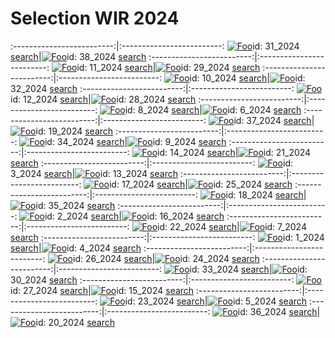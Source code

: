 # Selection WIR 2024

:-------------------------:|:-------------------------:
[![Foo](https://whenimagesremain.github.io/content/WIR_2024/31.jpg)](https://whenimagesremain.github.io/content/WIR_2024/31.jpg)id: 31_2024 [search](https://www.bing.com/images/search?view=detailv2&iss=sbi&form=SBIVSP&sbisrc=UrlPaste&q=imgurl:https://whenimagesremain.github.io/content/WIR_2024/31.jpg)|[![Foo](https://whenimagesremain.github.io/content/WIR_2024/38.jpg)](https://whenimagesremain.github.io/content/WIR_2024/38.jpg)id: 38_2024 [search](https://www.bing.com/images/search?view=detailv2&iss=sbi&form=SBIVSP&sbisrc=UrlPaste&q=imgurl:https://whenimagesremain.github.io/content/WIR_2024/38.jpg)
:-------------------------:|:-------------------------:
[![Foo](https://whenimagesremain.github.io/content/WIR_2024/11.jpg)](https://whenimagesremain.github.io/content/WIR_2024/11.jpg)id: 11_2024 [search](https://www.bing.com/images/search?view=detailv2&iss=sbi&form=SBIVSP&sbisrc=UrlPaste&q=imgurl:https://whenimagesremain.github.io/content/WIR_2024/11.jpg)|[![Foo](https://whenimagesremain.github.io/content/WIR_2024/29.jpg)](https://whenimagesremain.github.io/content/WIR_2024/29.jpg)id: 29_2024 [search](https://www.bing.com/images/search?view=detailv2&iss=sbi&form=SBIVSP&sbisrc=UrlPaste&q=imgurl:https://whenimagesremain.github.io/content/WIR_2024/29.jpg)
:-------------------------:|:-------------------------:
[![Foo](https://whenimagesremain.github.io/content/WIR_2024/10.jpg)](https://whenimagesremain.github.io/content/WIR_2024/10.jpg)id: 10_2024 [search](https://www.bing.com/images/search?view=detailv2&iss=sbi&form=SBIVSP&sbisrc=UrlPaste&q=imgurl:https://whenimagesremain.github.io/content/WIR_2024/10.jpg)|[![Foo](https://whenimagesremain.github.io/content/WIR_2024/32.jpg)](https://whenimagesremain.github.io/content/WIR_2024/32.jpg)id: 32_2024 [search](https://www.bing.com/images/search?view=detailv2&iss=sbi&form=SBIVSP&sbisrc=UrlPaste&q=imgurl:https://whenimagesremain.github.io/content/WIR_2024/32.jpg)
:-------------------------:|:-------------------------:
[![Foo](https://whenimagesremain.github.io/content/WIR_2024/12.jpg)](https://whenimagesremain.github.io/content/WIR_2024/12.jpg)id: 12_2024 [search](https://www.bing.com/images/search?view=detailv2&iss=sbi&form=SBIVSP&sbisrc=UrlPaste&q=imgurl:https://whenimagesremain.github.io/content/WIR_2024/12.jpg)|[![Foo](https://whenimagesremain.github.io/content/WIR_2024/28.jpg)](https://whenimagesremain.github.io/content/WIR_2024/28.jpg)id: 28_2024 [search](https://www.bing.com/images/search?view=detailv2&iss=sbi&form=SBIVSP&sbisrc=UrlPaste&q=imgurl:https://whenimagesremain.github.io/content/WIR_2024/28.jpg)
:-------------------------:|:-------------------------:
[![Foo](https://whenimagesremain.github.io/content/WIR_2024/8.jpg)](https://whenimagesremain.github.io/content/WIR_2024/8.jpg)id: 8_2024 [search](https://www.bing.com/images/search?view=detailv2&iss=sbi&form=SBIVSP&sbisrc=UrlPaste&q=imgurl:https://whenimagesremain.github.io/content/WIR_2024/8.jpg)|[![Foo](https://whenimagesremain.github.io/content/WIR_2024/6.jpg)](https://whenimagesremain.github.io/content/WIR_2024/6.jpg)id: 6_2024 [search](https://www.bing.com/images/search?view=detailv2&iss=sbi&form=SBIVSP&sbisrc=UrlPaste&q=imgurl:https://whenimagesremain.github.io/content/WIR_2024/6.jpg)
:-------------------------:|:-------------------------:
[![Foo](https://whenimagesremain.github.io/content/WIR_2024/37.jpg)](https://whenimagesremain.github.io/content/WIR_2024/37.jpg)id: 37_2024 [search](https://www.bing.com/images/search?view=detailv2&iss=sbi&form=SBIVSP&sbisrc=UrlPaste&q=imgurl:https://whenimagesremain.github.io/content/WIR_2024/37.jpg)|[![Foo](https://whenimagesremain.github.io/content/WIR_2024/19.jpg)](https://whenimagesremain.github.io/content/WIR_2024/19.jpg)id: 19_2024 [search](https://www.bing.com/images/search?view=detailv2&iss=sbi&form=SBIVSP&sbisrc=UrlPaste&q=imgurl:https://whenimagesremain.github.io/content/WIR_2024/19.jpg)
:-------------------------:|:-------------------------:
[![Foo](https://whenimagesremain.github.io/content/WIR_2024/34.jpg)](https://whenimagesremain.github.io/content/WIR_2024/34.jpg)id: 34_2024 [search](https://www.bing.com/images/search?view=detailv2&iss=sbi&form=SBIVSP&sbisrc=UrlPaste&q=imgurl:https://whenimagesremain.github.io/content/WIR_2024/34.jpg)|[![Foo](https://whenimagesremain.github.io/content/WIR_2024/9.jpg)](https://whenimagesremain.github.io/content/WIR_2024/9.jpg)id: 9_2024 [search](https://www.bing.com/images/search?view=detailv2&iss=sbi&form=SBIVSP&sbisrc=UrlPaste&q=imgurl:https://whenimagesremain.github.io/content/WIR_2024/9.jpg)
:-------------------------:|:-------------------------:
[![Foo](https://whenimagesremain.github.io/content/WIR_2024/14.jpg)](https://whenimagesremain.github.io/content/WIR_2024/14.jpg)id: 14_2024 [search](https://www.bing.com/images/search?view=detailv2&iss=sbi&form=SBIVSP&sbisrc=UrlPaste&q=imgurl:https://whenimagesremain.github.io/content/WIR_2024/14.jpg)|[![Foo](https://whenimagesremain.github.io/content/WIR_2024/21.jpg)](https://whenimagesremain.github.io/content/WIR_2024/21.jpg)id: 21_2024 [search](https://www.bing.com/images/search?view=detailv2&iss=sbi&form=SBIVSP&sbisrc=UrlPaste&q=imgurl:https://whenimagesremain.github.io/content/WIR_2024/21.jpg)
:-------------------------:|:-------------------------:
[![Foo](https://whenimagesremain.github.io/content/WIR_2024/3.jpg)](https://whenimagesremain.github.io/content/WIR_2024/3.jpg)id: 3_2024 [search](https://www.bing.com/images/search?view=detailv2&iss=sbi&form=SBIVSP&sbisrc=UrlPaste&q=imgurl:https://whenimagesremain.github.io/content/WIR_2024/3.jpg)|[![Foo](https://whenimagesremain.github.io/content/WIR_2024/13.jpg)](https://whenimagesremain.github.io/content/WIR_2024/13.jpg)id: 13_2024 [search](https://www.bing.com/images/search?view=detailv2&iss=sbi&form=SBIVSP&sbisrc=UrlPaste&q=imgurl:https://whenimagesremain.github.io/content/WIR_2024/13.jpg)
:-------------------------:|:-------------------------:
[![Foo](https://whenimagesremain.github.io/content/WIR_2024/17.jpg)](https://whenimagesremain.github.io/content/WIR_2024/17.jpg)id: 17_2024 [search](https://www.bing.com/images/search?view=detailv2&iss=sbi&form=SBIVSP&sbisrc=UrlPaste&q=imgurl:https://whenimagesremain.github.io/content/WIR_2024/17.jpg)|[![Foo](https://whenimagesremain.github.io/content/WIR_2024/25.jpg)](https://whenimagesremain.github.io/content/WIR_2024/25.jpg)id: 25_2024 [search](https://www.bing.com/images/search?view=detailv2&iss=sbi&form=SBIVSP&sbisrc=UrlPaste&q=imgurl:https://whenimagesremain.github.io/content/WIR_2024/25.jpg)
:-------------------------:|:-------------------------:
[![Foo](https://whenimagesremain.github.io/content/WIR_2024/18.jpg)](https://whenimagesremain.github.io/content/WIR_2024/18.jpg)id: 18_2024 [search](https://www.bing.com/images/search?view=detailv2&iss=sbi&form=SBIVSP&sbisrc=UrlPaste&q=imgurl:https://whenimagesremain.github.io/content/WIR_2024/18.jpg)|[![Foo](https://whenimagesremain.github.io/content/WIR_2024/35.jpg)](https://whenimagesremain.github.io/content/WIR_2024/35.jpg)id: 35_2024 [search](https://www.bing.com/images/search?view=detailv2&iss=sbi&form=SBIVSP&sbisrc=UrlPaste&q=imgurl:https://whenimagesremain.github.io/content/WIR_2024/35.jpg)
:-------------------------:|:-------------------------:
[![Foo](https://whenimagesremain.github.io/content/WIR_2024/2.jpg)](https://whenimagesremain.github.io/content/WIR_2024/2.jpg)id: 2_2024 [search](https://www.bing.com/images/search?view=detailv2&iss=sbi&form=SBIVSP&sbisrc=UrlPaste&q=imgurl:https://whenimagesremain.github.io/content/WIR_2024/2.jpg)|[![Foo](https://whenimagesremain.github.io/content/WIR_2024/16.jpg)](https://whenimagesremain.github.io/content/WIR_2024/16.jpg)id: 16_2024 [search](https://www.bing.com/images/search?view=detailv2&iss=sbi&form=SBIVSP&sbisrc=UrlPaste&q=imgurl:https://whenimagesremain.github.io/content/WIR_2024/16.jpg)
:-------------------------:|:-------------------------:
[![Foo](https://whenimagesremain.github.io/content/WIR_2024/22.jpg)](https://whenimagesremain.github.io/content/WIR_2024/22.jpg)id: 22_2024 [search](https://www.bing.com/images/search?view=detailv2&iss=sbi&form=SBIVSP&sbisrc=UrlPaste&q=imgurl:https://whenimagesremain.github.io/content/WIR_2024/22.jpg)|[![Foo](https://whenimagesremain.github.io/content/WIR_2024/7.jpg)](https://whenimagesremain.github.io/content/WIR_2024/7.jpg)id: 7_2024 [search](https://www.bing.com/images/search?view=detailv2&iss=sbi&form=SBIVSP&sbisrc=UrlPaste&q=imgurl:https://whenimagesremain.github.io/content/WIR_2024/7.jpg)
:-------------------------:|:-------------------------:
[![Foo](https://whenimagesremain.github.io/content/WIR_2024/1.jpg)](https://whenimagesremain.github.io/content/WIR_2024/1.jpg)id: 1_2024 [search](https://www.bing.com/images/search?view=detailv2&iss=sbi&form=SBIVSP&sbisrc=UrlPaste&q=imgurl:https://whenimagesremain.github.io/content/WIR_2024/1.jpg)|[![Foo](https://whenimagesremain.github.io/content/WIR_2024/4.jpg)](https://whenimagesremain.github.io/content/WIR_2024/4.jpg)id: 4_2024 [search](https://www.bing.com/images/search?view=detailv2&iss=sbi&form=SBIVSP&sbisrc=UrlPaste&q=imgurl:https://whenimagesremain.github.io/content/WIR_2024/4.jpg)
:-------------------------:|:-------------------------:
[![Foo](https://whenimagesremain.github.io/content/WIR_2024/26.jpg)](https://whenimagesremain.github.io/content/WIR_2024/26.jpg)id: 26_2024 [search](https://www.bing.com/images/search?view=detailv2&iss=sbi&form=SBIVSP&sbisrc=UrlPaste&q=imgurl:https://whenimagesremain.github.io/content/WIR_2024/26.jpg)|[![Foo](https://whenimagesremain.github.io/content/WIR_2024/24.jpg)](https://whenimagesremain.github.io/content/WIR_2024/24.jpg)id: 24_2024 [search](https://www.bing.com/images/search?view=detailv2&iss=sbi&form=SBIVSP&sbisrc=UrlPaste&q=imgurl:https://whenimagesremain.github.io/content/WIR_2024/24.jpg)
:-------------------------:|:-------------------------:
[![Foo](https://whenimagesremain.github.io/content/WIR_2024/33.jpg)](https://whenimagesremain.github.io/content/WIR_2024/33.jpg)id: 33_2024 [search](https://www.bing.com/images/search?view=detailv2&iss=sbi&form=SBIVSP&sbisrc=UrlPaste&q=imgurl:https://whenimagesremain.github.io/content/WIR_2024/33.jpg)|[![Foo](https://whenimagesremain.github.io/content/WIR_2024/30.jpg)](https://whenimagesremain.github.io/content/WIR_2024/30.jpg)id: 30_2024 [search](https://www.bing.com/images/search?view=detailv2&iss=sbi&form=SBIVSP&sbisrc=UrlPaste&q=imgurl:https://whenimagesremain.github.io/content/WIR_2024/30.jpg)
:-------------------------:|:-------------------------:
[![Foo](https://whenimagesremain.github.io/content/WIR_2024/27.jpg)](https://whenimagesremain.github.io/content/WIR_2024/27.jpg)id: 27_2024 [search](https://www.bing.com/images/search?view=detailv2&iss=sbi&form=SBIVSP&sbisrc=UrlPaste&q=imgurl:https://whenimagesremain.github.io/content/WIR_2024/27.jpg)|[![Foo](https://whenimagesremain.github.io/content/WIR_2024/15.jpg)](https://whenimagesremain.github.io/content/WIR_2024/15.jpg)id: 15_2024 [search](https://www.bing.com/images/search?view=detailv2&iss=sbi&form=SBIVSP&sbisrc=UrlPaste&q=imgurl:https://whenimagesremain.github.io/content/WIR_2024/15.jpg)
:-------------------------:|:-------------------------:
[![Foo](https://whenimagesremain.github.io/content/WIR_2024/23.jpg)](https://whenimagesremain.github.io/content/WIR_2024/23.jpg)id: 23_2024 [search](https://www.bing.com/images/search?view=detailv2&iss=sbi&form=SBIVSP&sbisrc=UrlPaste&q=imgurl:https://whenimagesremain.github.io/content/WIR_2024/23.jpg)|[![Foo](https://whenimagesremain.github.io/content/WIR_2024/5.jpg)](https://whenimagesremain.github.io/content/WIR_2024/5.jpg)id: 5_2024 [search](https://www.bing.com/images/search?view=detailv2&iss=sbi&form=SBIVSP&sbisrc=UrlPaste&q=imgurl:https://whenimagesremain.github.io/content/WIR_2024/5.jpg)
:-------------------------:|:-------------------------:
[![Foo](https://whenimagesremain.github.io/content/WIR_2024/36.jpg)](https://whenimagesremain.github.io/content/WIR_2024/36.jpg)id: 36_2024 [search](https://www.bing.com/images/search?view=detailv2&iss=sbi&form=SBIVSP&sbisrc=UrlPaste&q=imgurl:https://whenimagesremain.github.io/content/WIR_2024/36.jpg)|[![Foo](https://whenimagesremain.github.io/content/WIR_2024/20.jpg)](https://whenimagesremain.github.io/content/WIR_2024/20.jpg)id: 20_2024 [search](https://www.bing.com/images/search?view=detailv2&iss=sbi&form=SBIVSP&sbisrc=UrlPaste&q=imgurl:https://whenimagesremain.github.io/content/WIR_2024/20.jpg)
